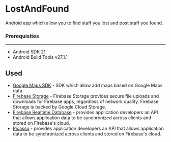 # LostAndFound

Android app which allow you to find staff you lost and post staff you found.

### Prerequisites
-----------------
- Android SDK 21
- Android Build Tools v27.1.1

## Used

* [Google Maps SDK](https://developers.google.com/maps/documentation/android-sdk/intro) - SDK which allow add maps based on Google Maps data
* [Firebase Storage](https://firebase.google.com/docs/storage/) - Firebase Storage provides secure file uploads and downloads for Firebase apps, regardless of network quality. Firebase Storage is backed by Google Cloud Storage.
* [Firebase Realtime Database](https://firebase.google.com/docs/database/) - provides application developers an API that allows application data to be synchronized across clients and stored on Firebase's cloud.
* [Picasso](http://square.github.io/picasso/) - provides application developers an API that allows application data to be synchronized across clients and stored on Firebase's cloud.
